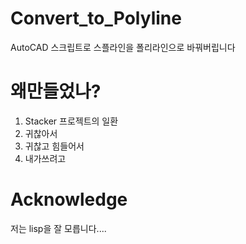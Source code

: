 # Convert_to_Polyline
AutoCAD 스크립트로 스플라인을 폴리라인으로 바꿔버립니다
# 왜만들었나?
1. Stacker 프로젝트의 일환
2. 귀찮아서
3. 귀찮고 힘들어서
4. 내가쓰려고
# Acknowledge
저는 lisp을 잘 모릅니다....


